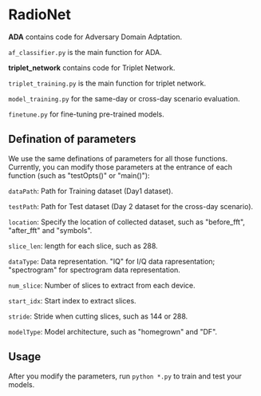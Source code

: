 # RadioNet

**ADA** contains code for Adversary Domain Adptation.

   `af_classifier.py` is the main function for ADA.

**triplet_network** contains code for Triplet Network.

  `triplet_training.py` is the main function for triplet network.

`model_training.py` for the same-day or cross-day scenario evaluation.

  `finetune.py` for fine-tuning pre-trained models. 

## Defination of parameters

We use the same definations of parameters for all those functions. Currently, you can modify those parameters at the entrance of each function (such as "testOpts()" or "main()"):

`dataPath`: Path for Training dataset (Day1 dataset).

`testPath`: Path for Test dataset (Day 2 dataset for the cross-day scenario).

`location`: Specify the location of collected dataset, such as "before_fft", "after_fft" and "symbols".

`slice_len`: length for each slice, such as 288.

`dataType`: Data representation. "IQ" for I/Q data rapresentation; "spectrogram" for spectrogram data representation.

`num_slice`: Number of slices to extract from each device.

`start_idx`: Start index to extract slices.

`stride`: Stride when cutting slices, such as 144 or 288.

`modelType`: Model architecture, such as "homegrown" and "DF".

## Usage 
After you modify the parameters, run `python *.py` to train and test your models. 

